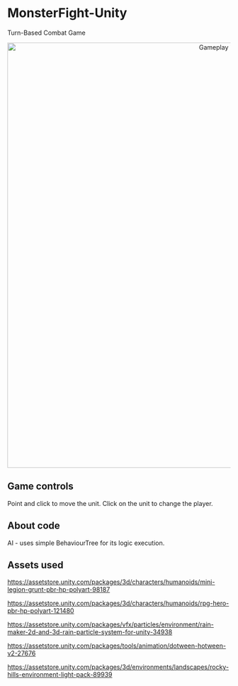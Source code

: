 
# MonsterFight-Unity
Turn-Based Combat Game<br/>

<p align="center">
  <img src= https://github.com/SabinMG/MonsterFight-Unity/blob/master/GameScreenShot.PNG width="960" title="Gameplay image">
</p>


## Game controls
Point and click to move the unit. Click on the unit to change the player.


## About code

AI - uses simple BehaviourTree for its logic execution.


## Assets used
https://assetstore.unity.com/packages/3d/characters/humanoids/mini-legion-grunt-pbr-hp-polyart-98187 

https://assetstore.unity.com/packages/3d/characters/humanoids/rpg-hero-pbr-hp-polyart-121480 

https://assetstore.unity.com/packages/vfx/particles/environment/rain-maker-2d-and-3d-rain-particle-system-for-unity-34938 

https://assetstore.unity.com/packages/tools/animation/dotween-hotween-v2-27676 

https://assetstore.unity.com/packages/3d/environments/landscapes/rocky-hills-environment-light-pack-89939 


